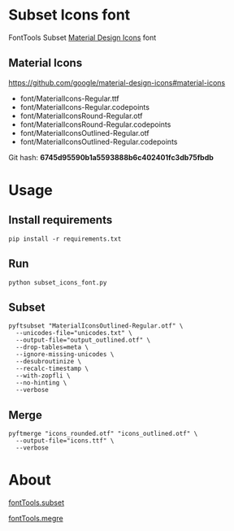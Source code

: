 # Subset Icons font

FontTools Subset [Material Design Icons](https://fonts.google.com/icons) font

## Material Icons

https://github.com/google/material-design-icons#material-icons
* font/MaterialIcons-Regular.ttf
* font/MaterialIcons-Regular.codepoints
* font/MaterialIconsRound-Regular.otf
* font/MaterialIconsRound-Regular.codepoints
* font/MaterialIconsOutlined-Regular.otf
* font/MaterialIconsOutlined-Regular.codepoints

Git hash: **6745d95590b1a5593888b6c402401fc3db75fbdb**

# Usage

## Install requirements
```shell
pip install -r requirements.txt
```

## Run
```shell
python subset_icons_font.py
```

## Subset
```shell
pyftsubset "MaterialIconsOutlined-Regular.otf" \
  --unicodes-file="unicodes.txt" \
  --output-file="output_outlined.otf" \
  --drop-tables=meta \
  --ignore-missing-unicodes \
  --desubroutinize \
  --recalc-timestamp \
  --with-zopfli \
  --no-hinting \
  --verbose
```

## Merge
```shell
pyftmerge "icons_rounded.otf" "icons_outlined.otf" \
  --output-file="icons.ttf" \
  --verbose
```

# About

[fontTools.subset](https://fonttools.readthedocs.io/en/latest/subset/index.html)

[fontTools.megre](https://fonttools.readthedocs.io/en/latest/merge.html)
